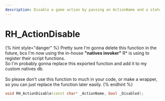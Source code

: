 ```yaml
---
description: Disable a game action by passing an ActionName and a state (disabled/enabled).
---
```


# RH\_ActionDisable

{% hint style="danger" %}
Pretty sure I'm gonna delete this function in the future, bcs I'm now using the in-house **"natives invoker"** R\* is using to register their script functions.\
So I'm probably gonna replace this exported function and add it to my custom natives db.\
\
So please don't use this function to much in your code, or make a wrapper, so you can just replace the function later easily.
{% endhint %}

```cpp
void RH_ActionDisable(const char* _ActionName, bool _Disabled);
```
